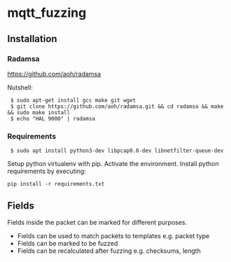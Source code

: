 # mqtt_fuzzing

## Installation
### Radamsa
https://github.com/aoh/radamsa

Nutshell:

```
 $ sudo apt-get install gcc make git wget
 $ git clone https://github.com/aoh/radamsa.git && cd radamsa && make && sudo make install
 $ echo "HAL 9000" | radamsa
```
### Requirements
```
 $ sudo apt install python3-dev libpcap0.8-dev libnetfilter-queue-dev
```

Setup python virtualenv with pip.
Activate the environment.
Install python requirements by executing:
```
pip install -r requirements.txt
```

## Fields

Fields inside the packet can be marked for different purposes.

  * Fields can be used to match packets to templates e.g. packet type
  * Fields can be marked to be fuzzed
  * Fields can be recalculated after fuzzing e.g. checksums, length